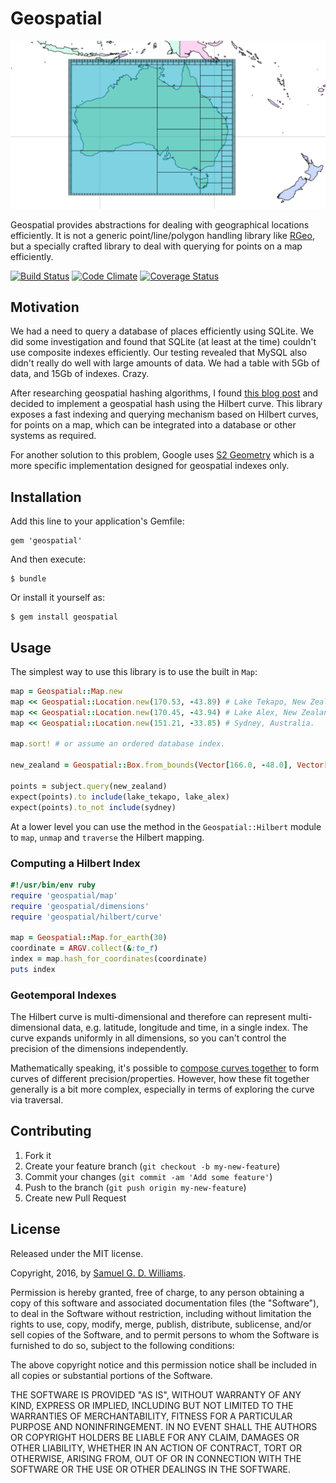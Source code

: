 # Geospatial

![Australia Hilbert Curve](australia.png?raw=true "Australia Hilbert Curve Visualisation")

Geospatial provides abstractions for dealing with geographical locations efficiently. It is not a generic point/line/polygon handling library like [RGeo](https://github.com/rgeo/rgeo), but a specially crafted library to deal with querying for points on a map efficiently.

[![Build Status](https://secure.travis-ci.org/ioquatix/geospatial.svg)](http://travis-ci.org/ioquatix/geospatial)
[![Code Climate](https://codeclimate.com/github/ioquatix/geospatial.svg)](https://codeclimate.com/github/ioquatix/geospatial)
[![Coverage Status](https://coveralls.io/repos/ioquatix/geospatial/badge.svg)](https://coveralls.io/r/ioquatix/geospatial)

## Motivation

We had a need to query a database of places efficiently using SQLite. We did some investigation and found that SQLite (at least at the time) couldn't use composite indexes efficiently. Our testing revealed that MySQL also didn't really do well with large amounts of data. We had a table with 5Gb of data, and 15Gb of indexes. Crazy.

After researching geospatial hashing algorithms, I found [this blog post](http://blog.notdot.net/2009/11/Damn-Cool-Algorithms-Spatial-indexing-with-Quadtrees-and-Hilbert-Curves) and decided to implement a geospatial hash using the Hilbert curve. This library exposes a fast indexing and querying mechanism based on Hilbert curves, for points on a map, which can be integrated into a database or other systems as required.

For another solution to this problem, Google uses [S2 Geometry](http://blog.christianperone.com/2015/08/googles-s2-geometry-on-the-sphere-cells-and-hilbert-curve/) which is a more specific implementation designed for geospatial indexes only.

## Installation

Add this line to your application's Gemfile:

	gem 'geospatial'

And then execute:

	$ bundle

Or install it yourself as:

	$ gem install geospatial

## Usage

The simplest way to use this library is to use the built in `Map`:

```ruby
map = Geospatial::Map.new
map << Geospatial::Location.new(170.53, -43.89) # Lake Tekapo, New Zealand.
map << Geospatial::Location.new(170.45, -43.94) # Lake Alex, New Zealand.
map << Geospatial::Location.new(151.21, -33.85) # Sydney, Australia.

map.sort! # or assume an ordered database index.

new_zealand = Geospatial::Box.from_bounds(Vector[166.0, -48.0], Vector[180.0, -34.0])

points = subject.query(new_zealand)
expect(points).to include(lake_tekapo, lake_alex)
expect(points).to_not include(sydney)
```

At a lower level you can use the method in the `Geospatial::Hilbert` module to `map`, `unmap` and `traverse` the Hilbert mapping.

### Computing a Hilbert Index

```ruby
#!/usr/bin/env ruby
require 'geospatial/map'
require 'geospatial/dimensions'
require 'geospatial/hilbert/curve'

map = Geospatial::Map.for_earth(30)
coordinate = ARGV.collect(&:to_f)
index = map.hash_for_coordinates(coordinate)
puts index
```

### Geotemporal Indexes

The Hilbert curve is multi-dimensional and therefore can represent multi-dimensional data, e.g. latitude, longitude and time, in a single index. The curve expands uniformly in all dimensions, so you can't control the precision of the dimensions independently.

Mathematically speaking, it's possible to [compose curves together](https://github.com/cne1x/sfseize) to form curves of different precision/properties. However, how these fit together generally is a bit more complex, especially in terms of exploring the curve via traversal.

## Contributing

1. Fork it
2. Create your feature branch (`git checkout -b my-new-feature`)
3. Commit your changes (`git commit -am 'Add some feature'`)
4. Push to the branch (`git push origin my-new-feature`)
5. Create new Pull Request

## License

Released under the MIT license.

Copyright, 2016, by [Samuel G. D. Williams](http://www.codeotaku.com/samuel-williams).

Permission is hereby granted, free of charge, to any person obtaining a copy
of this software and associated documentation files (the "Software"), to deal
in the Software without restriction, including without limitation the rights
to use, copy, modify, merge, publish, distribute, sublicense, and/or sell
copies of the Software, and to permit persons to whom the Software is
furnished to do so, subject to the following conditions:

The above copyright notice and this permission notice shall be included in
all copies or substantial portions of the Software.

THE SOFTWARE IS PROVIDED "AS IS", WITHOUT WARRANTY OF ANY KIND, EXPRESS OR
IMPLIED, INCLUDING BUT NOT LIMITED TO THE WARRANTIES OF MERCHANTABILITY,
FITNESS FOR A PARTICULAR PURPOSE AND NONINFRINGEMENT. IN NO EVENT SHALL THE
AUTHORS OR COPYRIGHT HOLDERS BE LIABLE FOR ANY CLAIM, DAMAGES OR OTHER
LIABILITY, WHETHER IN AN ACTION OF CONTRACT, TORT OR OTHERWISE, ARISING FROM,
OUT OF OR IN CONNECTION WITH THE SOFTWARE OR THE USE OR OTHER DEALINGS IN
THE SOFTWARE.
